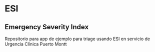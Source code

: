 # ESI
## Emergency Severity Index

Repositorio para app de ejemplo para triage usando ESI en servicio de Urgencia Clínica Puerto Montt
